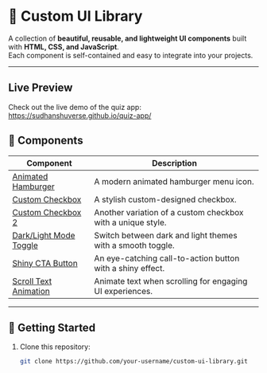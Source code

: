 # 🎨 Custom UI Library

A collection of **beautiful, reusable, and lightweight UI components** built with **HTML, CSS, and JavaScript**.  
Each component is self-contained and easy to integrate into your projects.

---

## Live Preview
Check out the live demo of the quiz app:
https://sudhanshuverse.github.io/quiz-app/

## 📂 Components

| Component | Description |
|-----------|-------------|
| [Animated Hamburger](animated-hamburger/index.html) | A modern animated hamburger menu icon. |
| [Custom Checkbox](custom-checkbox/index.html) | A stylish custom-designed checkbox. |
| [Custom Checkbox 2](custom-checkbox2/index.html) | Another variation of a custom checkbox with a unique style. |
| [Dark/Light Mode Toggle](dark-light-toggle/index.html) | Switch between dark and light themes with a smooth toggle. |
| [Shiny CTA Button](shiny-cta-button/index.html) | An eye-catching call-to-action button with a shiny effect. |
| [Scroll Text Animation](scroll-text-animation/index.html) | Animate text when scrolling for engaging UI experiences. |

---

## 🚀 Getting Started

1. Clone this repository:
   ```bash
   git clone https://github.com/your-username/custom-ui-library.git
